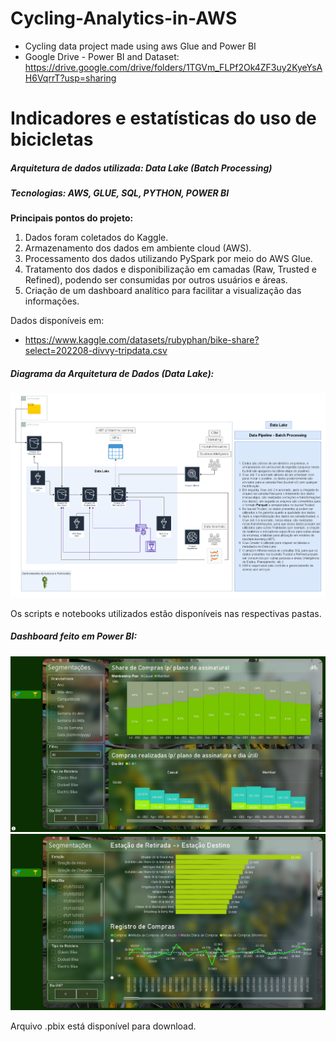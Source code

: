 # Cycling-Analytics-in-AWS
- Cycling data project made using aws Glue and Power BI
- Google Drive - Power BI and Dataset: https://drive.google.com/drive/folders/1TGVm_FLPf2Ok4ZF3uy2KyeYsAH6VqrrT?usp=sharing

# Indicadores e estatísticas do uso de bicicletas
##### Arquitetura de dados utilizada: Data Lake (Batch Processing) 
##### Tecnologias: AWS, GLUE, SQL, PYTHON, POWER BI

**Principais pontos do projeto:**
1. Dados foram coletados do Kaggle.
2. Armazenamento dos dados em ambiente cloud (AWS).
3. Processamento dos dados utilizando PySpark por meio do AWS Glue.
4. Tratamento dos dados e disponibilização em camadas (Raw, Trusted e Refined), podendo ser consumidas por outros usuários e áreas.
5. Criação de um dashboard analítico para facilitar a visualização das informações.

Dados disponíveis em:
- https://www.kaggle.com/datasets/rubyphan/bike-share?select=202208-divvy-tripdata.csv



##### Diagrama da Arquitetura de Dados (Data Lake):
![Batch Processing Pipeline](https://github.com/Igorps023/Cycling-Analytics-in-AWS/blob/main/Batch%20processing%20Glue%20Job.png?raw=true "Batch Processing Pipeline")


Os scripts e notebooks utilizados estão disponíveis nas respectivas pastas.

##### Dashboard feito em Power BI:
![Dashboard1](https://github.com/Igorps023/Cycling-Analytics-in-AWS/blob/main/Overview%201.jpg?raw=true "Dashboard1")
![Dashboard2](https://github.com/Igorps023/Cycling-Analytics-in-AWS/blob/main/Overview%202.jpg?raw=true "Dashboard2")

Arquivo .pbix está disponível para download. 
